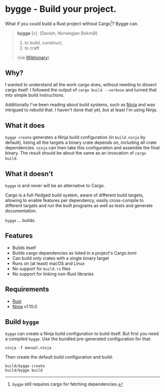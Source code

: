 # bygge - Build your project.

What if you could build a Rust project without Cargo[^1]?
Bygge can.

> **bygge** [v]. (Danish, Norwegian Bokmål)
> 
> 1. to build, construct, 
> 2. to craft
> 
> (via [Wiktionary])

[^1]: `bygge` still requires cargo for fetching dependencies.

## Why?

I wanted to understand all the work cargo does, without needing to dissect cargo itself.
I followed the output of `cargo build --verbose` and turned that into simple build instructions.

Additionally I've been reading about build systems, such as [Ninja][ninja-essay]
and was intrigued to rebuild that. I haven't done that yet, but at least I'm using Ninja.

## What it does

`bygge create` generates a Ninja build configuration (in `build.ninja` by default),
listing all the targets a binary crate depends on, including all crate dependencies.
`ninja` can then take this configuration and assemble the final binary.
The result should be about the same as an invocation of `cargo build`.

## What it doesn't

`bygge` is and never will be an alternative to Cargo.

Cargo is a full-fledged build system, aware of different build targets, allowing to enable features per dependency, easily cross-compile to different targets and run the built programs as well as tests and generate documentation.

`bygge` ... builds.

## Features

* Builds itself
* Builds cargo dependencies as listed in a project's Cargo.toml
* Can build only crates with a single binary target
* Runs on (at least) macOS and Linux
* No support for `build.rs` files
* No support for linking non-Rust libraries

## Requirements

* [Rust]
* [Ninja] v1.10.0

## Build `bygge`

`bygge` can create a Ninja build configuration to build itself.
But first you need a compiled `bygge`. 
Use the bundled pre-generated configuration for that:

```
ninja -f manual.ninja
```

Then create the default build configuration and build:

```
build/bygge create
build/bygge build
```

[Rust]: https://www.rust-lang.org/
[ninja]: https://ninja-build.org/
[wiktionary]: https://en.wiktionary.org/wiki/bygge
[ninja-essay]: https://www.aosabook.org/en/posa/ninja.html
